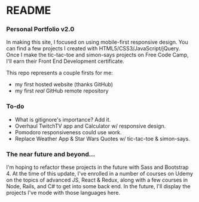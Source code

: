 # README

### Personal Portfolio v2.0

In making this site, I focused on using mobile-first responsive design.
You can find a few projects I created with HTML5/CSS3/JavaScript/jQuery.
Once I make the tic-tac-toe and simon-says projects on Free Code Camp, I'll earn their Front End Development certificate.


This repo represents a couple firsts for me:

  - my first hosted website (thanks GitHub)
  - my first *real* GitHub remote repository


### To-do

  - What is gitignore's importance? Add it.
  - Overhaul TwitchTV app and Calculator w/ responsive design.
  - Pomodoro responsiveness could use work.
  - Replace Weather App & Star Wars Quotes w/ tic-tac-toe & simon-says.


### The near future and beyond...

I'm hoping to refactor these projects in the future with Sass and Bootstrap 4.
At the time of this update, I've enrolled in a number of courses on Udemy on the topics of advanced JS, React & Redux, along with a few courses in Node, Rails, and C# to get into some back end. In the future, I'll display the projects I've mode with those languages here.